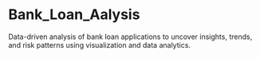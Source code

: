# Bank_Loan_Aalysis
Data-driven analysis of bank loan applications to uncover insights, trends, and risk patterns using visualization and data analytics.
